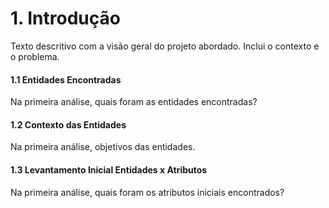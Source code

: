# 1. Introdução

Texto descritivo com a visão geral do projeto abordado. Inclui o contexto e o problema.


#### 1.1 Entidades Encontradas
Na primeira análise, quais foram as entidades encontradas?

#### 1.2 Contexto das Entidades
Na primeira análise, objetivos das entidades.

#### 1.3  Levantamento Inicial Entidades x Atributos
Na primeira análise, quais foram os atributos iniciais encontrados?

